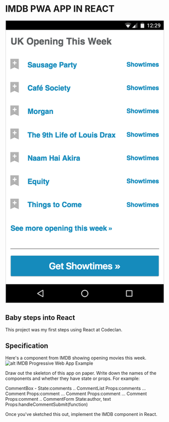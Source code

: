 # IMDB PWA APP IN REACT    
![alt IMDB Progressive Web App in React](./screenshots/imdb_app.png)  

## Baby steps into React    
This project was my first steps using React at Codeclan.

## Specification    

Here's a component from IMDB showing opening movies this week.    
![alt IMDB Progressive Web App Example](https://i.imgur.com/6EzSQmr.png)    

Draw out the skeleton of this app on paper.
Write down the names of the components and whether they have state or props.
For example:    

CommentBox - State:comments
.. CommentList Props:comments
... Comment Props:comment
... Comment Props:comment
... Comment Props:comment
.. CommentForm State:author, text Props:handleCommentSubmit(function)    

Once you've sketched this out, implement the IMDB component in React.
